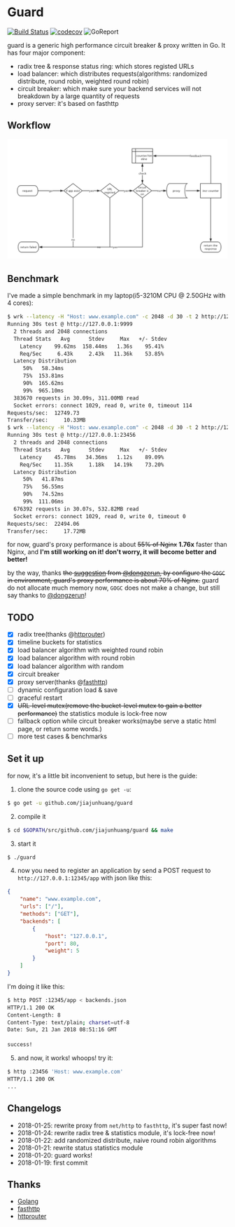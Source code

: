 # Guard

[![Build Status](https://travis-ci.org/jiajunhuang/guard.svg?branch=master)](https://travis-ci.org/jiajunhuang/guard)
[![codecov](https://codecov.io/gh/jiajunhuang/guard/branch/master/graph/badge.svg)](https://codecov.io/gh/jiajunhuang/guard)
![GoReport](https://goreportcard.com/badge/github.com/jiajunhuang/guard)

guard is a generic high performance circuit breaker & proxy written in Go. It has four major component:

- radix tree & response status ring: which stores registed URLs
- load balancer: which distributes requests(algorithms: randomized distribute, round robin, weighted round robin)
- circuit breaker: which make sure your backend services will not breakdown by a large quantity of requests
- proxy server: it's based on fasthttp

## Workflow

![workflow diagram](./workflow.png)

## Benchmark

I've made a simple benchmark in my laptop(i5-3210M CPU @ 2.50GHz with 4 cores):

```bash
$ wrk --latency -H "Host: www.example.com" -c 2048 -d 30 -t 2 http://127.0.0.1:9999  # Nginx with 4 workers
Running 30s test @ http://127.0.0.1:9999
  2 threads and 2048 connections
  Thread Stats   Avg      Stdev     Max   +/- Stdev
    Latency    99.62ms  158.44ms   1.36s    95.41%       
    Req/Sec     6.43k     2.43k   11.36k    53.85%
  Latency Distribution   
     50%   58.34ms                                       
     75%  153.81ms                                                         
     90%  165.62ms                                                                               
     99%  965.10ms                       
  383670 requests in 30.09s, 311.00MB read
  Socket errors: connect 1029, read 0, write 0, timeout 114
Requests/sec:  12749.73                           
Transfer/sec:     10.33MB                         
$ wrk --latency -H "Host: www.example.com" -c 2048 -d 30 -t 2 http://127.0.0.1:23456  # guard
Running 30s test @ http://127.0.0.1:23456
  2 threads and 2048 connections
  Thread Stats   Avg      Stdev     Max   +/- Stdev
    Latency    45.78ms   34.36ms   1.12s    89.09%
    Req/Sec    11.35k     1.18k   14.19k    73.20%
  Latency Distribution                                   
     50%   41.87ms     
     75%   56.55ms       
     90%   74.52ms                                       
     99%  111.06ms                                                         
  676392 requests in 30.07s, 532.82MB read
  Socket errors: connect 1029, read 0, write 0, timeout 0
Requests/sec:  22494.06
Transfer/sec:     17.72MB
```

for now, guard's proxy performance is about ~~55% of Nginx~~ **1.76x** faster than Nginx,
and **I'm still working on it! don't worry, it will become better and better!**

by the way, thanks ~~the [suggestion](https://github.com/jiajunhuang/guard/issues/15) 
from [@dongzerun](https://github.com/dongzerun), by configure the `GOGC` in environment,
guard's proxy performance is about 70% of Nginx.~~ guard do not allocate much memory now,
`GOGC` does not make a change, but still say thanks to [@dongzerun](https://github.com/dongzerun)!

## TODO

- [x] radix tree(thanks @[httprouter](https://github.com/julienschmidt/httprouter))
- [x] timeline buckets for statistics
- [x] load balancer algorithm with weighted round robin
- [x] load balancer algorithm with round robin
- [x] load balancer algorithm with random
- [x] circuit breaker
- [x] proxy server(thanks @[fasthttp](https://github.com/valyala/fasthttp))
- [ ] dynamic configuration load & save
- [ ] graceful restart
- [x] ~~URL-level mutex(remove the bucket-level mutex to gain a better performance)~~ the statistics module is lock-free now
- [ ] fallback option while circuit breaker works(maybe serve a static html page, or return some words.)
- [ ] more test cases & benchmarks

## Set it up

for now, it's a little bit inconvenient to setup, but here is the guide:

1. clone the source code using `go get -u`:

```bash
$ go get -u github.com/jiajunhuang/guard
```

2. compile it

```bash
$ cd $GOPATH/src/github.com/jiajunhuang/guard && make
```

3. start it

```bash
$ ./guard
```

4. now you need to register an application by send a POST request to `http://127.0.0.1:12345/app` with json like this:

```json
{
    "name": "www.example.com",
    "urls": ["/"],
    "methods": ["GET"],
    "backends": [
        {
            "host": "127.0.0.1",
            "port": 80,
            "weight": 5
        }
    ]
}
```

I'm doing it like this:

```bash
$ http POST :12345/app < backends.json 
HTTP/1.1 200 OK
Content-Length: 8
Content-Type: text/plain; charset=utf-8
Date: Sun, 21 Jan 2018 08:51:16 GMT

success!
```

5. and now, it works! whoops! try it:

```bash
$ http :23456 'Host: www.example.com'
HTTP/1.1 200 OK
...
```

## Changelogs

- 2018-01-25: rewrite proxy from `net/http` to `fasthttp`, it's super fast now!
- 2018-01-24: rewrite radix tree & statistics module, it's lock-free now!
- 2018-01-22: add randomized distribute, naive round robin algorithms
- 2018-01-21: rewrite status statistics module
- 2018-01-20: guard works!
- 2018-01-19: first commit

## Thanks

- [Golang](https://golang.org)
- [fasthttp](https://github.com/valyala/fasthttp)
- [httprouter](https://github.com/jiajunhuang/httprouter)
